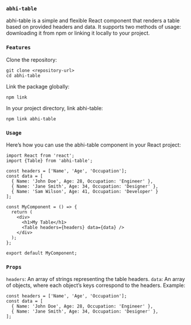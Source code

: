 ### `abhi-table`
abhi-table is a simple and flexible React component that renders a table based on provided headers and data. It supports two methods of usage: downloading it from npm or linking it locally to your project.

### `Features`
[^1]: Dynamically renders a table from headers and data.
[^2]: Easy to integrate into any React project.
[^3]: Supports local development via npm link.
[^4]: Installation
[^4.1]: Option 1: Install from npm
     To install the package from npm, simply run:
     ```
     npm install abhi-table
     ```
[^4.2]: Option 2: Use npm link for local development
If you want to modify the package or use it locally without publishing to npm, you can clone the repository and use npm link:

Clone the repository:
```
git clone <repository-url>
cd abhi-table
```

Link the package globally:
```
npm link
```

In your project directory, link abhi-table:
```
npm link abhi-table
```

### `Usage`
Here’s how you can use the abhi-table component in your React project:
```
import React from 'react';
import {Table} from 'abhi-table';

const headers = ['Name', 'Age', 'Occupation'];
const data = [
  { Name: 'John Doe', Age: 28, Occupation: 'Engineer' },
  { Name: 'Jane Smith', Age: 34, Occupation: 'Designer' },
  { Name: 'Sam Wilson', Age: 41, Occupation: 'Developer' }
];

const MyComponent = () => {
  return (
    <div>
      <h1>My Table</h1>
      <Table headers={headers} data={data} />
    </div>
  );
};

export default MyComponent;
```

### `Props`
`headers`: An array of strings representing the table headers.
`data`: An array of objects, where each object’s keys correspond to the headers.
Example:
```
const headers = ['Name', 'Age', 'Occupation'];
const data = [
  { Name: 'John Doe', Age: 28, Occupation: 'Engineer' },
  { Name: 'Jane Smith', Age: 34, Occupation: 'Designer' },
];
```
